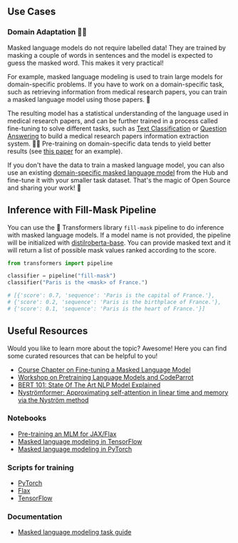 ## Use Cases

### Domain Adaptation 👩‍⚕️

Masked language models do not require labelled data! They are trained by masking a couple of words in sentences and the model is expected to guess the masked word. This makes it very practical!

For example, masked language modeling is used to train large models for domain-specific problems. If you have to work on a domain-specific task, such as retrieving information from medical research papers, you can train a masked language model using those papers. 📄

The resulting model has a statistical understanding of the language used in medical research papers, and can be further trained in a process called fine-tuning to solve different tasks, such as [Text Classification](/tasks/text-classification) or [Question Answering](/tasks/question-answering) to build a medical research papers information extraction system. 👩‍⚕️ Pre-training on domain-specific data tends to yield better results (see [this paper](https://arxiv.org/abs/2007.15779) for an example).

If you don't have the data to train a masked language model, you can also use an existing [domain-specific masked language model](https://huggingface.co/microsoft/BiomedNLP-PubMedBERT-base-uncased-abstract-fulltext) from the Hub and fine-tune it with your smaller task dataset. That's the magic of Open Source and sharing your work! 🎉

## Inference with Fill-Mask Pipeline

You can use the 🤗 Transformers library `fill-mask` pipeline to do inference with masked language models. If a model name is not provided, the pipeline will be initialized with [distilroberta-base](/distilroberta-base). You can provide masked text and it will return a list of possible mask values ​​ranked according to the score.

```python
from transformers import pipeline

classifier = pipeline("fill-mask")
classifier("Paris is the <mask> of France.")

# [{'score': 0.7, 'sequence': 'Paris is the capital of France.'},
# {'score': 0.2, 'sequence': 'Paris is the birthplace of France.'},
# {'score': 0.1, 'sequence': 'Paris is the heart of France.'}]
```

## Useful Resources

Would you like to learn more about the topic? Awesome! Here you can find some curated resources that can be helpful to you!

- [Course Chapter on Fine-tuning a Masked Language Model](https://huggingface.co/course/chapter7/3?fw=pt)
- [Workshop on Pretraining Language Models and CodeParrot](https://www.youtube.com/watch?v=ExUR7w6xe94)
- [BERT 101: State Of The Art NLP Model Explained](https://huggingface.co/blog/bert-101)
- [Nyströmformer: Approximating self-attention in linear time and memory via the Nyström method](https://huggingface.co/blog/nystromformer)

### Notebooks

- [Pre-training an MLM for JAX/Flax](https://github.com/huggingface/notebooks/blob/master/examples/masked_language_modeling_flax.ipynb)
- [Masked language modeling in TensorFlow](https://github.com/huggingface/notebooks/blob/master/examples/language_modeling-tf.ipynb)
- [Masked language modeling in PyTorch](https://github.com/huggingface/notebooks/blob/master/examples/language_modeling.ipynb)

### Scripts for training

- [PyTorch](https://github.com/huggingface/transformers/tree/main/examples/pytorch/language-modeling)
- [Flax](https://github.com/huggingface/transformers/tree/main/examples/flax/language-modeling)
- [TensorFlow](https://github.com/huggingface/transformers/tree/main/examples/tensorflow/language-modeling)

### Documentation

- [Masked language modeling task guide](https://huggingface.co/docs/transformers/tasks/masked_language_modeling)
